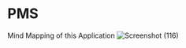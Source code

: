 # PMS
Mind Mapping of this Application
![Screenshot (116)](https://github.com/user-attachments/assets/f3c9a21a-65ca-4007-924f-0769098dec4a)
